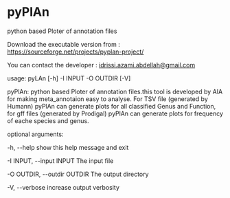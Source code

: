 # pyPlAn
python based Ploter of annotation files

Download the executable version from : https://sourceforge.net/projects/pyplan-project/

You can contact the developer :
  idrissi.azami.abdellah@gmail.com

usage: pyLAn [-h] -I INPUT -O OUTDIR [-V]

pyPlAn: python based Ploter of annotation files.this tool is developed by AIA
for making meta_annotaion easy to analyse. For TSV file (generated by Humann)
pyPlAn can generate plots for all classified Genus and Function, for gff files
(generated by Prodigal) pyPlAn can generate plots for frequency of eache
species and genus.


optional arguments:

  -h, --help            show this help message and exit
  
  -I INPUT, --input INPUT
                        The input file
                        
  -O OUTDIR, --outdir OUTDIR
                        The output directory
                        
  -V, --verbose         increase output verbosity
